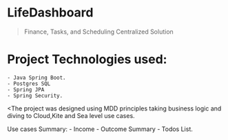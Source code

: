 # LifeDashboard
> Finance, Tasks, and Scheduling Centralized Solution

# Project Technologies used: 
	- Java Spring Boot.
	- Postgres SQL
	- Spring JPA
	- Spring Security.

<The project was designed using MDD principles taking business logic and diving to Cloud,Kite and Sea level use cases.

Use cases Summary:
	- Income - Outcome Summary
	- Todos List.

